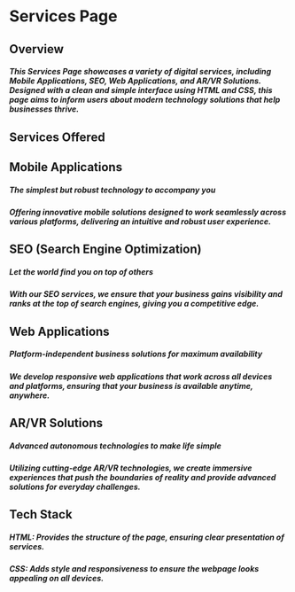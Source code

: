 # Services Page
## Overview

##### This Services Page showcases a variety of digital services, including Mobile Applications, SEO, Web Applications, and AR/VR Solutions. Designed with a clean and simple interface using HTML and CSS, this page aims to inform users about modern technology solutions that help businesses thrive.
## Services Offered

## Mobile Applications

##### The simplest but robust technology to accompany you
##### Offering innovative mobile solutions designed to work seamlessly across various platforms, delivering an intuitive and robust user experience.

## SEO (Search Engine Optimization)

##### Let the world find you on top of others
##### With our SEO services, we ensure that your business gains visibility and ranks at the top of search engines, giving you a competitive edge.

## Web Applications

##### Platform-independent business solutions for maximum availability
##### We develop responsive web applications that work across all devices and platforms, ensuring that your business is available anytime, anywhere.

## AR/VR Solutions

##### Advanced autonomous technologies to make life simple
##### Utilizing cutting-edge AR/VR technologies, we create immersive experiences that push the boundaries of reality and provide advanced solutions for everyday challenges.

## Tech Stack

##### HTML: Provides the structure of the page, ensuring clear presentation of services.
##### CSS: Adds style and responsiveness to ensure the webpage looks appealing on all devices.
 
 
